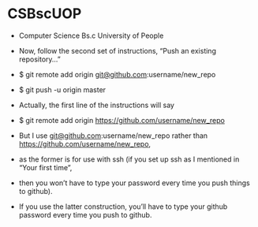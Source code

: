 # CSBscUOP
* Computer Science Bs.c University of People
* Now, follow the second set of instructions, “Push an existing repository…”

*  $ git remote add origin git@github.com:username/new_repo
*  $ git push -u origin master
*  Actually, the first line of the instructions will say

* $ git remote add origin https://github.com/username/new_repo
* But I use git@github.com:username/new_repo rather than https://github.com/username/new_repo, 
* as the former is for use with ssh (if you set up ssh as I mentioned in “Your first time”, 
* then you won’t have to type your password every time you push things to github).
* If you use the latter construction, you’ll have to type your github password every time you push to github.
